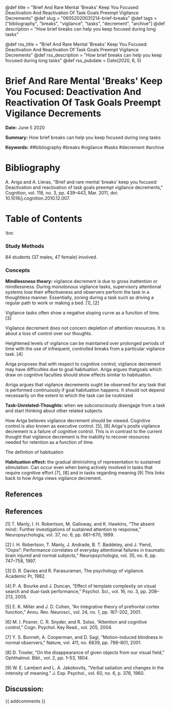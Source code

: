 @def title = "Brief And Rare Mental 'Breaks' Keep You Focused: Deactivation And Reactivation Of Task Goals Preempt Vigilance Decrements"
@def slug = "06052020031214-brief-breaks"
@def tags = ["bibliography", "breaks", "vigilance", "tasks", "decrement", "archive"]
@def description = "How brief breaks can help you keep focused during long tasks"

@def rss_title = "Brief And Rare Mental 'Breaks' Keep You Focused: Deactivation And Reactivation Of Task Goals Preempt Vigilance Decrements"
@def rss_description = "How brief breaks can help you keep focused during long tasks"
@def rss_pubdate = Date(2020, 6, 5)


Brief And Rare Mental 'Breaks' Keep You Focused: Deactivation And Reactivation Of Task Goals Preempt Vigilance Decrements
=========

**Date:** June 5 2020

**Summary:** How brief breaks can help you keep focused during long tasks

**Keywords:** ##bibliography #breaks #vigilance #tasks #decrement #archive

Bibliography
==========

A. Ariga and A. Lleras, "Brief and rare mental ‘breaks’ keep you focused: Deactivation and reactivation of task goals preempt vigilance decrements," Cognition, vol. 118, no. 3, pp. 439–443, Mar. 2011, doi: 10.1016/j.cognition.2010.12.007.

Table of Contents
=========

\toc

### Study Methods

84 students (37 males, 47 female) involved.

### Concepts

**Mindlessness theory:** vigilance decrement is due to gross inattention or mindlessness. During monotonous vigilance tasks, supervisory attentional systems lose their effectiveness and observers perform the task in a thoughtless manner. Essentially, zoning during a task such as driving a regular path to work or making a bed. [1], [2]

Vigilance tasks often show a negative sloping curve as a function of time. [3]

Vigilance decrement does not concern depletion of attention resources. It is about a loss of control over our thoughts.

Heightened levels of vigilance can be maintained over prolonged periods of time with the use of infrequent, controlled breaks from a particular vigilance task. [4]

Ariga proposes that with respect to cognitive control, vigilance decrement may have difficulties due to goal habituation. Ariga argues thatgoals which draw on cognitive faculties should show effects similar to habituation.

Arriga argues that vigilance decrements ought be observed for any task that is performed continuously if goal habituation happens.  It should not depend necessarily on the extent to which the task can be routinized

**Task-Unrelated-Thoughts:** when we subconsciously disengage from a task and start thinking about other related subjects

How Ariga believes vigilance decrement should be viewed. Cognitive control is also known as executive control. [5], [6] Ariga's posits vigilance decrement is a failure of cognitive control. This is in contrast to the current thought that vigilance decrement is the inability to recover resources needed for retention as a function of time.

The defintion of habituation 

**Habituation effect:** the gradual diminishing of representation to sustained stimulation. Can occur even when being actively involved in tasks that require cognitive effort [7], [8] and in tasks regarding meaning [9] This links back to how Ariga views vigilance decrement.

## References

## References

[1] T. Manly, I. H. Robertson, M. Galloway, and K. Hawkins, “The absent mind:: Further investigations of sustained attention to response,” Neuropsychologia, vol. 37, no. 6, pp. 661–670, 1999.

[2] I. H. Robertson, T. Manly, J. Andrade, B. T. Baddeley, and J. Yiend, “Oops!’: Performance correlates of everyday attentional failures in traumatic brain injured and normal subjects,” Neuropsychologia, vol. 35, no. 6, pp. 747–758, 1997.

[3] D. R. Davies and R. Parasuraman, The psychology of vigilance. Academic Pr, 1982.

[4] P. A. Bourke and J. Duncan, “Effect of template complexity on visual search and dual-task performance,” Psychol. Sci., vol. 16, no. 3, pp. 208–213, 2005.

[5] E. K. Miller and J. D. Cohen, “An integrative theory of prefrontal cortex function,” Annu. Rev. Neurosci., vol. 24, no. 1, pp. 167–202, 2001.

[6] M. I. Posner, C. R. Snyder, and R. Solso, “Attention and cognitive control,” Cogn. Psychol. Key Read., vol. 205, 2004.

[7] Y. S. Bonneh, A. Cooperman, and D. Sagi, “Motion-induced blindness in normal observers,” Nature, vol. 411, no. 6839, pp. 798–801, 2001.

[8] D. Troxler, “On the disappearance of given objects from our visual field,” Ophthalmol. Bibl., vol. 2, pp. 1–53, 1804.

[9] W. E. Lambert and L. A. Jakobovits, “Verbal satiation and changes in the intensity of meaning.” J. Exp. Psychol., vol. 60, no. 6, p. 376, 1960.
## Discussion: 

{{ addcomments }}
